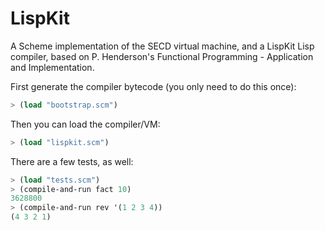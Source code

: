 # LispKit

A Scheme implementation of the SECD virtual machine, and a LispKit Lisp compiler, based on
P. Henderson's Functional Programming - Application and Implementation.

First generate the compiler bytecode (you only need to do this once):

```scheme
> (load "bootstrap.scm")
```

Then you can load the compiler/VM:

```scheme
> (load "lispkit.scm")
```

There are a few tests, as well:

```scheme
> (load "tests.scm")
> (compile-and-run fact 10)
3628800
> (compile-and-run rev '(1 2 3 4))
(4 3 2 1)
```
